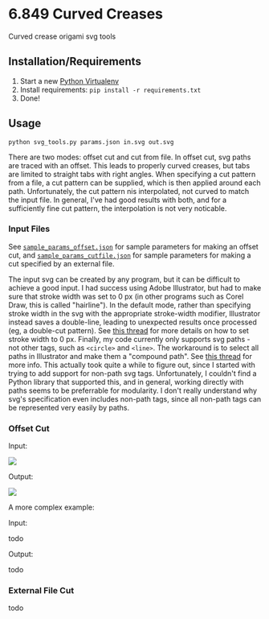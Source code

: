 # 6.849 Curved Creases #
Curved crease origami svg tools

## Installation/Requirements ##

1. Start a new [Python Virtualenv](http://python-guide-pt-br.readthedocs.io/en/latest/dev/virtualenvs/)
2. Install requirements: `pip install -r requirements.txt`
3. Done!

## Usage ##

`python svg_tools.py params.json in.svg out.svg`

There are two modes: offset cut and cut from file. In offset cut, svg paths are traced with an offset. This leads to properly curved creases, but tabs are limited to straight tabs with right angles. When specifying a cut pattern from a file, a cut pattern can be supplied, which is then applied around each path. Unfortunately, the cut pattern nis interpolated, not curved to match the input file. In general, I've had good results with both, and for a sufficiently fine cut pattern, the interpolation is not very noticable.

### Input Files ###

See [`sample_params_offset.json`](sample_params_offset.json) for sample parameters for making an offset cut, and [`sample_params_cutfile.json`](sample_params_cutfile.json) for sample parameters for making a cut specified by an external file.

The input svg can be created by any program, but it can be difficult to achieve a good input. I had success using Adobe Illustrator, but had to make sure that stroke width was set to 0 px (in other programs such as Corel Draw, this is called "hairline"). In the default mode, rather than specifying stroke width in the svg with the appropriate stroke-width modifier, Illustrator instead saves a double-line, leading to unexpected results once processed (eg, a double-cut pattern). See [this thread](https://forums.adobe.com/thread/973450) for more details on how to set stroke width to 0 px. Finally, my code currently only supports svg paths - not other tags, such as `<circle>` and `<line>`. The workaround is to select all paths in Illustrator and make them a "compound path". See [this thread](http://stackoverflow.com/questions/7378742/use-adobe-illustrator-to-create-svg-path-using-move-to-commands) for more info. This actually took quite a while to figure out, since I started with trying to add support for non-path svg tags. Unfortunately, I couldn't find a Python library that supported this, and in general, working directly with paths seems to be preferrable for modularity. I don't really understand why svg's specification even includes non-path tags, since all non-path tags can be represented very easily by paths.

### Offset Cut ###

Input:

![](https://lycarter.github.io/6.849-curved-creases/circle.svg)

Output:

![](https://lycarter.github.io/6.849-curved-creases/circle_out.svg)

A more complex example:

Input:

todo

Output:

todo


### External File Cut ###

todo
